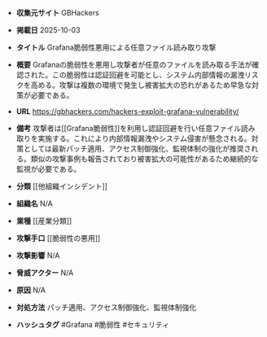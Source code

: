 - **収集元サイト**
GBHackers

- **掲載日**
2025-10-03

- **タイトル**
Grafana脆弱性悪用による任意ファイル読み取り攻撃

- **概要**
Grafanaの脆弱性を悪用し攻撃者が任意のファイルを読み取る手法が確認された。この脆弱性は認証回避を可能とし、システム内部情報の漏洩リスクを高める。攻撃は複数の環境で発生し被害拡大の恐れがあるため早急な対策が必要である。

- **URL**
https://gbhackers.com/hackers-exploit-grafana-vulnerability/

- **備考**
攻撃者は[[Grafana脆弱性]]を利用し認証回避を行い任意ファイル読み取りを実施する。これにより内部情報漏洩やシステム侵害が懸念される。対策としては最新パッチ適用、アクセス制御強化、監視体制の強化が推奨される。類似の攻撃事例も報告されており被害拡大の可能性があるため継続的な監視が必要である。

- **分類**
[[他組織インシデント]]

- **組織名**
N/A

- **業種**
[[産業分類]]

- **攻撃手口**
[[脆弱性の悪用]]

- **攻撃影響**
N/A

- **脅威アクター**
N/A

- **原因**
N/A

- **対処方法**
パッチ適用、アクセス制御強化、監視体制強化

- **ハッシュタグ**
#Grafana #脆弱性 #セキュリティ
